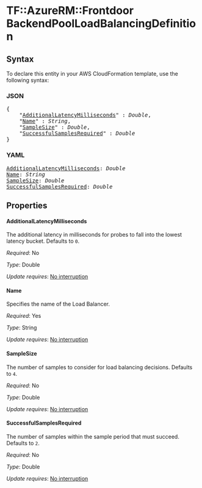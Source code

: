 # TF::AzureRM::Frontdoor BackendPoolLoadBalancingDefinition

## Syntax

To declare this entity in your AWS CloudFormation template, use the following syntax:

### JSON

<pre>
{
    "<a href="#additionallatencymilliseconds" title="AdditionalLatencyMilliseconds">AdditionalLatencyMilliseconds</a>" : <i>Double</i>,
    "<a href="#name" title="Name">Name</a>" : <i>String</i>,
    "<a href="#samplesize" title="SampleSize">SampleSize</a>" : <i>Double</i>,
    "<a href="#successfulsamplesrequired" title="SuccessfulSamplesRequired">SuccessfulSamplesRequired</a>" : <i>Double</i>
}
</pre>

### YAML

<pre>
<a href="#additionallatencymilliseconds" title="AdditionalLatencyMilliseconds">AdditionalLatencyMilliseconds</a>: <i>Double</i>
<a href="#name" title="Name">Name</a>: <i>String</i>
<a href="#samplesize" title="SampleSize">SampleSize</a>: <i>Double</i>
<a href="#successfulsamplesrequired" title="SuccessfulSamplesRequired">SuccessfulSamplesRequired</a>: <i>Double</i>
</pre>

## Properties

#### AdditionalLatencyMilliseconds

The additional latency in milliseconds for probes to fall into the lowest latency bucket. Defaults to `0`.

_Required_: No

_Type_: Double

_Update requires_: [No interruption](https://docs.aws.amazon.com/AWSCloudFormation/latest/UserGuide/using-cfn-updating-stacks-update-behaviors.html#update-no-interrupt)

#### Name

Specifies the name of the Load Balancer.

_Required_: Yes

_Type_: String

_Update requires_: [No interruption](https://docs.aws.amazon.com/AWSCloudFormation/latest/UserGuide/using-cfn-updating-stacks-update-behaviors.html#update-no-interrupt)

#### SampleSize

The number of samples to consider for load balancing decisions. Defaults to `4`.

_Required_: No

_Type_: Double

_Update requires_: [No interruption](https://docs.aws.amazon.com/AWSCloudFormation/latest/UserGuide/using-cfn-updating-stacks-update-behaviors.html#update-no-interrupt)

#### SuccessfulSamplesRequired

The number of samples within the sample period that must succeed. Defaults to `2`.

_Required_: No

_Type_: Double

_Update requires_: [No interruption](https://docs.aws.amazon.com/AWSCloudFormation/latest/UserGuide/using-cfn-updating-stacks-update-behaviors.html#update-no-interrupt)

